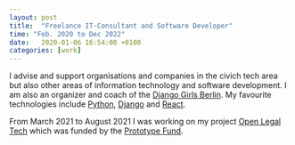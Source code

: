 ```yaml
---
layout: post
title:  "Freelance IT-Consultant and Software Developer"
time: "Feb. 2020 to Dec 2022"
date:   2020-01-06 16:54:00 +0100
categories: [work]
---
```

I advise and support organisations and companies in the civich tech area but also other areas of information technology and software development. I am also an organizer and coach of the [Django Girls Berlin]. My favourite technologies include [Python], [Django] and [React].

From March 2021 to August 2021 I was working on my project [Open Legal Tech] which was funded by the [Prototype Fund].



[Django Girls Berlin]: https://djangogirls.org/berlin/
[Python]: https://www.python.org/
[Django]: https://www.djangoproject.com/
[React]: https://reactjs.org/
[Open Legal Tech]: https://archive.demoweek.prototypefund.de/runde9/projects/21-open-legal-tech.html
[Prototype Fund]: https://prototypefund.de/
